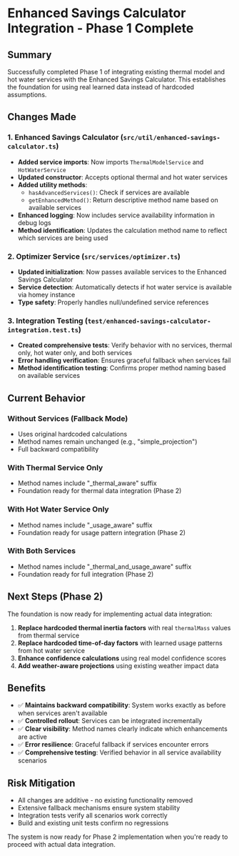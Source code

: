 # Enhanced Savings Calculator Integration - Phase 1 Complete

## Summary

Successfully completed Phase 1 of integrating existing thermal model and hot water services with the Enhanced Savings Calculator. This establishes the foundation for using real learned data instead of hardcoded assumptions.

## Changes Made

### 1. Enhanced Savings Calculator (`src/util/enhanced-savings-calculator.ts`)
- **Added service imports**: Now imports `ThermalModelService` and `HotWaterService`
- **Updated constructor**: Accepts optional thermal and hot water services
- **Added utility methods**:
  - `hasAdvancedServices()`: Check if services are available
  - `getEnhancedMethod()`: Return descriptive method name based on available services
- **Enhanced logging**: Now includes service availability information in debug logs
- **Method identification**: Updates the calculation method name to reflect which services are being used

### 2. Optimizer Service (`src/services/optimizer.ts`)  
- **Updated initialization**: Now passes available services to the Enhanced Savings Calculator
- **Service detection**: Automatically detects if hot water service is available via homey instance
- **Type safety**: Properly handles null/undefined service references

### 3. Integration Testing (`test/enhanced-savings-calculator-integration.test.ts`)
- **Created comprehensive tests**: Verify behavior with no services, thermal only, hot water only, and both services
- **Error handling verification**: Ensures graceful fallback when services fail
- **Method identification testing**: Confirms proper method naming based on available services

## Current Behavior

### Without Services (Fallback Mode)
- Uses original hardcoded calculations
- Method names remain unchanged (e.g., "simple_projection")
- Full backward compatibility

### With Thermal Service Only
- Method names include "_thermal_aware" suffix
- Foundation ready for thermal data integration (Phase 2)

### With Hot Water Service Only  
- Method names include "_usage_aware" suffix
- Foundation ready for usage pattern integration (Phase 2)

### With Both Services
- Method names include "_thermal_and_usage_aware" suffix
- Foundation ready for full integration (Phase 2)

## Next Steps (Phase 2)

The foundation is now ready for implementing actual data integration:

1. **Replace hardcoded thermal inertia factors** with real `thermalMass` values from thermal service
2. **Replace hardcoded time-of-day factors** with learned usage patterns from hot water service  
3. **Enhance confidence calculations** using real model confidence scores
4. **Add weather-aware projections** using existing weather impact data

## Benefits

- ✅ **Maintains backward compatibility**: System works exactly as before when services aren't available
- ✅ **Controlled rollout**: Services can be integrated incrementally 
- ✅ **Clear visibility**: Method names clearly indicate which enhancements are active
- ✅ **Error resilience**: Graceful fallback if services encounter errors
- ✅ **Comprehensive testing**: Verified behavior in all service availability scenarios

## Risk Mitigation

- All changes are additive - no existing functionality removed
- Extensive fallback mechanisms ensure system stability
- Integration tests verify all scenarios work correctly
- Build and existing unit tests confirm no regressions

The system is now ready for Phase 2 implementation when you're ready to proceed with actual data integration.